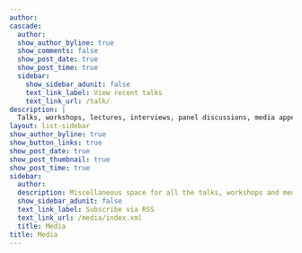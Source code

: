 ```yaml
---
author: 
cascade:
  author:
  show_author_byline: true
  show_comments: false
  show_post_date: true
  show_post_time: true
  sidebar:
    show_sidebar_adunit: false
    text_link_label: View recent talks
    text_link_url: /talk/
description: |
  Talks, workshops, lectures, interviews, panel discussions, media appearances and citations in popular media
layout: list-sidebar
show_author_byline: true
show_button_links: true
show_post_date: true
show_post_thumbnail: true
show_post_time: true 
sidebar:
  author:
  description: Miscellaneous space for all the talks, workshops and media appearances
  show_sidebar_adunit: false
  text_link_label: Subscribe via RSS
  text_link_url: /media/index.xml
  title: Media
title: Media
---
```


